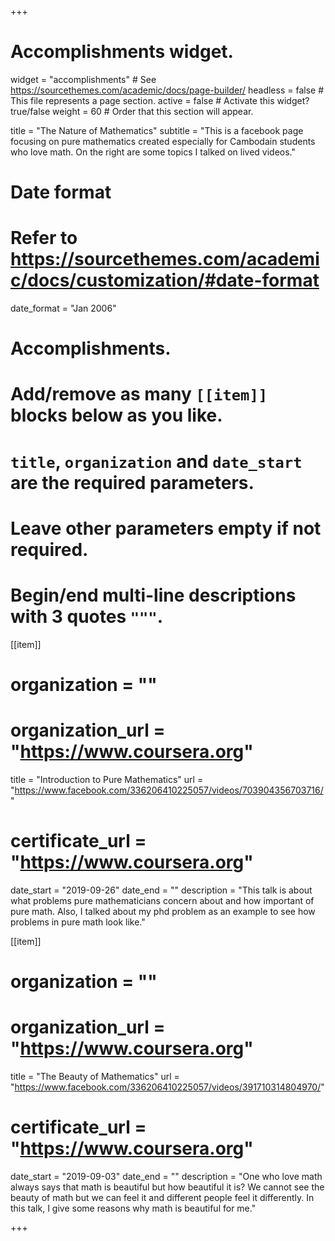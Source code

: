 +++
# Accomplishments widget.
widget = "accomplishments"  # See https://sourcethemes.com/academic/docs/page-builder/
headless = false  # This file represents a page section.
active = false  # Activate this widget? true/false
weight = 60  # Order that this section will appear.

title = "The Nature of Mathematics"
subtitle = "This is a facebook page focusing on pure mathematics created especially for Cambodain students who love math. On the right are some topics I talked on lived videos."

# Date format
#   Refer to https://sourcethemes.com/academic/docs/customization/#date-format
date_format = "Jan 2006"

# Accomplishments.
#   Add/remove as many `[[item]]` blocks below as you like.
#   `title`, `organization` and `date_start` are the required parameters.
#   Leave other parameters empty if not required.
#   Begin/end multi-line descriptions with 3 quotes `"""`.

[[item]]
  # organization = ""
  # organization_url = "https://www.coursera.org"
  title = "Introduction to Pure Mathematics"
  url = "https://www.facebook.com/336206410225057/videos/703904356703716/"
  # certificate_url = "https://www.coursera.org"
  date_start = "2019-09-26"
  date_end = ""
  description = "This talk is about what problems pure mathematicians concern about and how important of pure math. Also, I talked about my phd problem as an example to see how problems in pure math look like."

[[item]]
  # organization = ""
  # organization_url = "https://www.coursera.org"
  title = "The Beauty of Mathematics"
  url = "https://www.facebook.com/336206410225057/videos/391710314804970/"
  # certificate_url = "https://www.coursera.org"
  date_start = "2019-09-03"
  date_end = ""
  description = "One who love math always says that math is beautiful but how beautiful it is? We cannot see the beauty of math but we can feel it and different people feel it differently. In this talk, I give some reasons why math is beautiful for me."



+++

